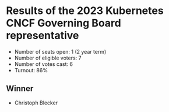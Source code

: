 # Results of the 2023 Kubernetes CNCF Governing Board representative

- Number of seats open: 1 (2 year term)
- Number of eligible voters: 7
- Number of votes cast: 6
- Turnout: 86%

## Winner

- Christoph Blecker


